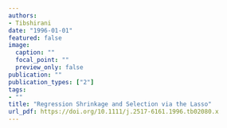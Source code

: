 ```yaml
---
authors:
- Tibshirani
date: "1996-01-01"
featured: false
image:
  caption: ""
  focal_point: ""
  preview_only: false
publication: ""
publication_types: ["2"]
tags:
- ""
title: "Regression Shrinkage and Selection via the Lasso"
url_pdf: https://doi.org/10.1111/j.2517-6161.1996.tb02080.x
---
```

